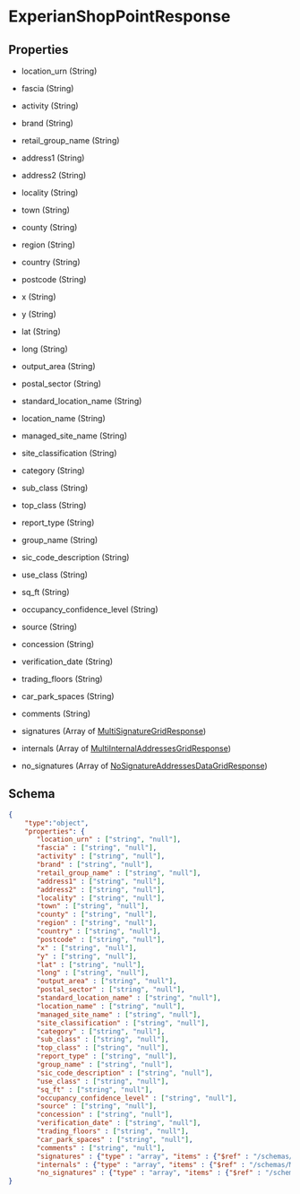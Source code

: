 # ExperianShopPointResponse
## Properties
- location_urn (String)

   
- fascia (String)

   
- activity (String)

   
- brand (String)

   
- retail_group_name (String)

   
- address1 (String)

   
- address2 (String)

   
- locality (String)

   
- town (String)

   
- county (String)

   
- region (String)

   
- country (String)

   
- postcode (String)

   
- x (String)

   
- y (String)

   
- lat (String)

   
- long (String)

   
- output_area (String)

   
- postal_sector (String)

   
- standard_location_name (String)

   
- location_name (String)

   
- managed_site_name (String)

   
- site_classification (String)

   
- category (String)

   
- sub_class (String)

   
- top_class (String)

   
- report_type (String)

   
- group_name (String)

   
- sic_code_description (String)

   
- use_class (String)

   
- sq_ft (String)

   
- occupancy_confidence_level (String)

   
- source (String)

   
- concession (String)

   
- verification_date (String)

   
- trading_floors (String)

   
- car_park_spaces (String)

   
- comments (String)

   
- signatures (Array of [MultiSignatureGridResponse](MultiSignatureGridResponse.md))

   
- internals (Array of [MultiInternalAddressesGridResponse](MultiInternalAddressesGridResponse.md))

   
- no_signatures (Array of [NoSignatureAddressesDataGridResponse](NoSignatureAddressesDataGridResponse.md))

   

## Schema
```json
{
    "type":"object",
    "properties": {
       "location_urn" : ["string", "null"],
       "fascia" : ["string", "null"],
       "activity" : ["string", "null"],
       "brand" : ["string", "null"],
       "retail_group_name" : ["string", "null"],
       "address1" : ["string", "null"],
       "address2" : ["string", "null"],
       "locality" : ["string", "null"],
       "town" : ["string", "null"],
       "county" : ["string", "null"],
       "region" : ["string", "null"],
       "country" : ["string", "null"],
       "postcode" : ["string", "null"],
       "x" : ["string", "null"],
       "y" : ["string", "null"],
       "lat" : ["string", "null"],
       "long" : ["string", "null"],
       "output_area" : ["string", "null"],
       "postal_sector" : ["string", "null"],
       "standard_location_name" : ["string", "null"],
       "location_name" : ["string", "null"],
       "managed_site_name" : ["string", "null"],
       "site_classification" : ["string", "null"],
       "category" : ["string", "null"],
       "sub_class" : ["string", "null"],
       "top_class" : ["string", "null"],
       "report_type" : ["string", "null"],
       "group_name" : ["string", "null"],
       "sic_code_description" : ["string", "null"],
       "use_class" : ["string", "null"],
       "sq_ft" : ["string", "null"],
       "occupancy_confidence_level" : ["string", "null"],
       "source" : ["string", "null"],
       "concession" : ["string", "null"],
       "verification_date" : ["string", "null"],
       "trading_floors" : ["string", "null"],
       "car_park_spaces" : ["string", "null"],
       "comments" : ["string", "null"],
       "signatures" : {"type" : "array", "items" : {"$ref" : "/schemas/MultiSignatureGrid"},
       "internals" : {"type" : "array", "items" : {"$ref" : "/schemas/MultiInternalAddressesGrid"},
       "no_signatures" : {"type" : "array", "items" : {"$ref" : "/schemas/NoSignatureAddressesDataGrid"}
}
```

